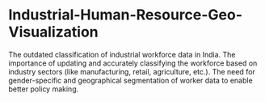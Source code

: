 # Industrial-Human-Resource-Geo-Visualization

The outdated classification of industrial workforce data in India.
The importance of updating and accurately classifying the workforce based on industry sectors (like manufacturing, retail, agriculture, etc.).
The need for gender-specific and geographical segmentation of worker data to enable better policy making.

